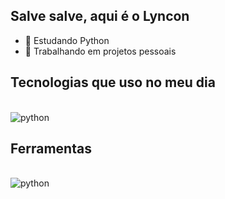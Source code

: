 ## Salve salve, aqui é o Lyncon

- 🌱 Estudando Python
- 🔭 Trabalhando em projetos pessoais

## Tecnologias que uso no meu dia 
<div style="display: inline_block"><br/>
    <img align="center" alt="python" src="https://img.shields.io/badge/Python-3776AB?style=for-the-badge&logo=python&logoColor=white" />
</div>

## Ferramentas
<div style="display: inline_block"><br/>
    <img align="center" alt="python" src="https://img.shields.io/badge/Visual_Studio_Code-0078D4?style=for-the-badge&logo=visual%20studio%20code&logoColor=white" />
</div>

